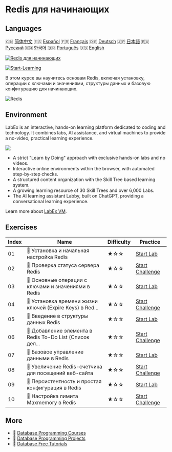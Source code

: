 # Redis для начинающих

## Languages

🇨🇳 [简体中文](README_zh.md) 🇪🇸 [Español](README_es.md) 🇫🇷 [Français](README_fr.md) 🇩🇪 [Deutsch](README_de.md) 🇯🇵 [日本語](README_ja.md) 🇷🇺 [Русский](README_ru.md) 🇰🇷 [한국어](README_ko.md) 🇧🇷 [Português](README_pt.md) 🇺🇸 [English](README.md) 

[![Redis для начинающих](https://cover-creator.labex.io/redis-for-beginners.png?lang=ru)](https://labex.io/ru/courses/redis-for-beginners)

[![Start-Learning](https://img.shields.io/badge/Start-Learning-whitesmoke?style=for-the-badge)](https://labex.io/ru/courses/redis-for-beginners)

В этом курсе вы научитесь основам Redis, включая установку, операции с ключами и значениями, структуры данных и базовую конфигурацию для начинающих.

![Redis](https://img.shields.io/badge/Redis-whitesmoke?style=for-the-badge&logo=redis)


## Environment

LabEx is an interactive, hands-on learning platform dedicated to coding and technology. It combines labs, AI assistance, and virtual machines to provide a no-video, practical learning experience.

![](https://tutorial-screenshot.getvm.io/images/vm-1725247253.png)

- A strict "Learn by Doing" approach with exclusive hands-on labs and no videos.
- Interactive online environments within the browser, with automated step-by-step checks.
- A structured content organization with the Skill Tree based learning system.
- A growing learning resource of 30 Skill Trees and over 6,000 Labs.
- The AI learning assistant Labby, built on ChatGPT, providing a conversational learning experience.

Learn more about [LabEx VM](https://support.labex.io/using-labex/virtual-machine).

## Exercises

|   Index | Name                                                     | Difficulty   | Practice                                                                                                                            |
|---------|----------------------------------------------------------|--------------|-------------------------------------------------------------------------------------------------------------------------------------|
|      01 | 📖 Установка и начальная настройка Redis                 | ★☆☆          | <a target='_blank' href='https://labex.io/ru/tutorials/redis-installation-and-initial-setup-of-redis-552075'>Start Lab</a>          |
|      02 | 🎯 Проверка статуса сервера Redis                        | ★☆☆          | <a target='_blank' href='https://labex.io/ru/tutorials/redis-verify-redis-server-status-552152'>Start Challenge</a>                 |
|      03 | 📖 Основные операции с ключами и значениями в Redis      | ★☆☆          | <a target='_blank' href='https://labex.io/ru/tutorials/redis-basic-key-value-operations-in-redis-552077'>Start Lab</a>              |
|      04 | 🎯 Установка времени жизни ключей (Expire Keys) в Red... | ★☆☆          | <a target='_blank' href='https://labex.io/ru/tutorials/redis-expire-keys-in-redis-cache-552156'>Start Challenge</a>                 |
|      05 | 📖 Введение в структуры данных Redis                     | ★☆☆          | <a target='_blank' href='https://labex.io/ru/tutorials/redis-introduction-to-redis-data-structures-552078'>Start Lab</a>            |
|      06 | 🎯 Добавление элемента в Redis To-Do List (Список дел... | ★☆☆          | <a target='_blank' href='https://labex.io/ru/tutorials/redis-add-item-to-redis-to-do-list-552161'>Start Challenge</a>               |
|      07 | 📖 Базовое управление данными в Redis                    | ★☆☆          | <a target='_blank' href='https://labex.io/ru/tutorials/redis-basic-data-management-in-redis-552076'>Start Lab</a>                   |
|      08 | 🎯 Увеличение Redis-счетчика для посещений веб-сайта     | ★☆☆          | <a target='_blank' href='https://labex.io/ru/tutorials/redis-increment-redis-counter-for-website-visits-552163'>Start Challenge</a> |
|      09 | 📖 Персистентность и простая конфигурация в Redis        | ★☆☆          | <a target='_blank' href='https://labex.io/ru/tutorials/redis-persistence-and-simple-configuration-in-redis-552079'>Start Lab</a>    |
|      10 | 🎯 Настройка лимита Maxmemory в Redis                    | ★☆☆          | <a target='_blank' href='https://labex.io/ru/tutorials/redis-configure-redis-maxmemory-limit-552162'>Start Challenge</a>            |

## More

- 🔗 [Database Programming Courses](https://github.com/labex-labs/awesome-programming-courses)
- 🔗 [Database Programming Projects](https://github.com/labex-labs/awesome-programming-projects)
- 🔗 [Database Free Tutorials](https://github.com/labex-labs/redis-free-tutorials)

